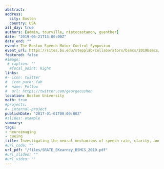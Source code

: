 ```yaml
---
abstract: 
address:
  city: Boston
  country: USA
all_day: true
authors: [admin, tourville, nietocastanon, guenther]
date: "2019-06-21T13:00:00Z"
date_end: ""
event: The Boston Speech Motor Control Symposium
event_url: https://sites.bu.edu/stepplab/collaborators/bsmcs/2019bsmcs/
featured: false
#image:
 # caption: ''
  #focal_point: Right
links:
#- icon: twitter
#  icon_pack: fab
#  name: Follow
#  url: https://twitter.com/georgecushen
location: Boston University
math: true
#projects:
#- internal-project
publishDate: "2017-01-01T00:00:00Z"
#slides: example
summary: 
tags: 
- neuroimaging
- cueing
title: Investigating the neural mechanisms of speech rate, clarity, and emphasis
#url_code: ""
url_pdf: "/files/SRATE_EKearney_BSMCS_2019.pdf"
#url_slides: ""
#url_video: ""
---
```


